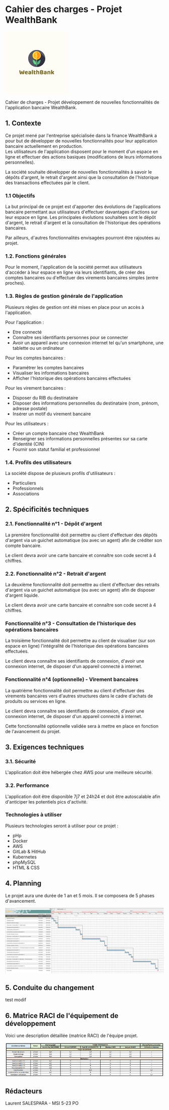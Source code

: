 # Cahier des charges - Projet WealthBank

![WealthBank logo](https://github.com/Cheezy28/wealthbank/blob/images/wealthbank_logo.png)

Cahier de charges - Projet développement de nouvelles fonctionnalités de l'application bancaire WealthBank.

## 1. Contexte

Ce projet mené par l'entreprise spécialisée dans la finance WealthBank a pour but de développer de nouvelles fonctionnalités pour leur application bancaire actuellement en production.  
Les utilisateurs de l'application disposent pour le moment d'un espace en ligne et effectuer des actions basiques (modifications de leurs informations personnelles).

La société souhaite développer de nouvelles fonctionnalités à savoir le dépôts d'argent, le retrait d'argent ainsi que la consultation de l'historique des transactions effectuées par le client. 

### 1.1 Objectifs 

La but principal de ce projet est d'apporter des évolutions de l'applications bancaire permettant aux utilisateurs d'effectuer davantages d'actions sur leur espace en ligne. 
Les principales évolutions souhaitées sont le dépôt d'argent, le retrait d'argent et la consultation de l'historique des opérations bancaires. 

Par ailleurs, d'autres fonctionnalités envisagées pourront être rajoutées au projet. 

### 1.2. Fonctions générales 

Pour le moment, l'application de la société permet aux utilisateurs d'accéder à leur espace en ligne via leurs identifiants, de créer des comptes bancaires ou d'effectuer des virements bancaires simples (entre proches). 

### 1.3. Règles de gestion générale de l'application 

Plusieurs règles de gestion ont été mises en place pour un accès à l'application. 

Pour l'application : 
- Etre connecté 
- Connaître ses identifiants personnes pour se connecter 
- Avoir un appareil avec une connexion internet tel qu'un smartphone, une tablette ou un ordinateur

Pour les comptes bancaires : 
- Paramétrer les comptes bancaires 
- Visualiser les informations bancaires 
- Afficher l'historique des opérations bancaires effectuées

Pour les virement bancaires : 
- Disposer du RIB du destinataire 
- Disposer des informations personnelles du destinataire (nom, prénom, adresse postale)
- Insérer un motif du virement bancaire 

Pour les utilisateurs : 
- Créer un compte bancaire chez WealthBank 
- Renseigner ses informations personnelles présentes sur sa carte d'identité (CIN)
- Fournir son statut familial et professionnel 

### 1.4. Profils des utilisateurs 

La société dispose de plusieurs profils d'utilisateurs : 
- Particuliers
- Professionnels
- Associations 

## 2. Spécificités techniques 

### 2.1. Fonctionnalité n°1 - Dépôt d'argent 

La première fonctionnalité doit permettre au client d'effectuer des dépôts d'argent via un guichet automatique (ou avec un agent) afin de créditer son compte bancaire. 

Le client devra avoir une carte bancaire et connaître son code secret à 4 chiffres. 

### 2.2. Fonctionnalité n°2 - Retrait d'argent 

La deuxième fonctionnalité doit permettre au client d'effectuer des retraits d'argent via un guichet automatique (ou avec un agent) afin de disposer d'argent liquide. 

Le client devra avoir une carte bancaire et connaître son code secret à 4 chiffres. 

### Fonctionnalité n°3 - Consultation de l'historique des opérations bancaires 

La troisième fonctionnalité doit permettre au client de visualiser (sur son espace en ligne) l'intégralité de l'historique des opérations bancaires effectuées. 

Le client devra connaître ses identifiants de connexion, d'avoir une connexion internet, de disposer d'un appareil connecté à internet. 

### Fonctionnalité n°4 (optionnelle) - Virement bancaires 

La quatrième fonctionnalité doit permettre au client d'effectuer des virements bancaires vers d'autres structures dans le cadre d'achats de produits ou services en ligne. 

Le client devra connaître ses identifiants de connexion, d'avoir une connexion internet, de disposer d'un appareil connecté à internet. 

Cette fonctionnalité optionnelle validée sera à mettre en place en fonction de l'avancement du projet. 

## 3. Exigences techniques 

### 3.1. Sécurité 

L'application doit être hébergée chez AWS pour une meilleure sécurité.

### 3.2. Performance 

L'application doit être disponible 7j7 et 24h24 et doit être autoscalable afin d'anticiper les potentiels pics d'activité. 

### Technologies à utiliser 

Plusieurs technologies seront à utiliser pour ce projet : 

- pHp
- Docker 
- AWS
- GitLab & HitHub
- Kubernetes 
- phpMySQL
- HTML & CSS

## 4. Planning 

Le projet aura une durée de 1 an et 5 mois. Il se composera de 5 phases d'avancement. 

![Planning Gantt](https://github.com/Cheezy28/wealthbank/blob/images/Wealth%20Bank_Gantt.png) 

## 5. Conduite du changement 

test modif

## 6. Matrice RACI de l'équipement de développement 

Voici une description détaillée (matrice RACI) de l'équipe projet.

![Mactrice RACI équipe projet](https://github.com/Cheezy28/wealthbank/blob/images/raci.png)

## Rédacteurs

Laurent SALESPARA - MSI 5-23 PO

